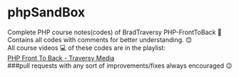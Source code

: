 # phpSandBox
Complete PHP course notes(codes) of BradTraversy PHP-FrontToBack :raised_hands: 
Contains all codes with comments for better understanding.  :blush:   
All course videos :computer: of these codes are in the playlist:  
[PHP Front To Back - Traversy Media](https://www.youtube.com/watch?v=oJbfyzaA2QA&list=PLillGF-Rfqbap2IB6ZS4BBBcYPagAjpjn)  
###pull requests with any sort of improvements/fixes always encouraged :wink:
